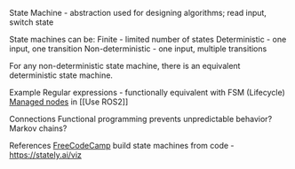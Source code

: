 
State Machine - abstraction used for designing algorithms; read input, switch state

State machines can be:
Finite - limited number of states
Deterministic - one input, one transition
Non-deterministic - one input, multiple transitions

For any non-deterministic state machine, there is an equivalent deterministic state machine.

Example
Regular expressions - functionally equivalent with FSM
(Lifecycle) [Managed nodes](https://design.ros2.org/articles/node_lifecycle.html) in [[Use ROS2]]

Connections
Functional programming prevents unpredictable behavior?
Markov chains?

References
[FreeCodeCamp](https://www.freecodecamp.org/news/state-machines-basics-of-computer-science-d42855debc66/)
build state machines from code - https://stately.ai/viz